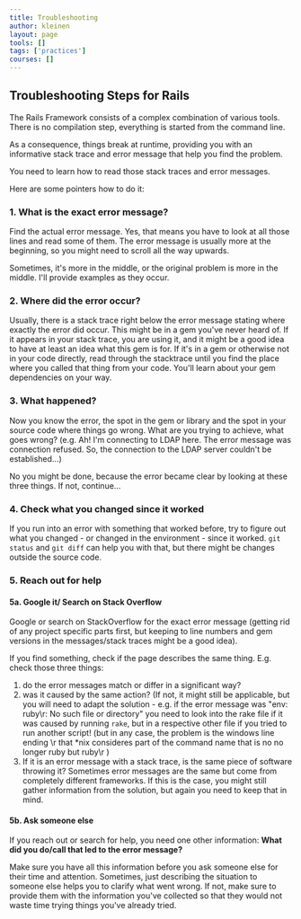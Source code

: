 ```yaml
---
title: Troubleshooting
author: kleinen
layout: page
tools: []
tags: ['practices']
courses: []
---
```

## Troubleshooting Steps for Rails

The Rails Framework consists of a complex combination of various tools.
There is no compilation step, everything is started from the command line.

As a consequence, things break at runtime, providing you with an informative
stack trace and error message that help you find the problem.

You need to learn how to read those stack traces and error messages.

Here are some pointers how to do it:

### 1. What is the exact error message?
Find the actual error message. Yes, that means you have to look at all those lines and read some of them. The error message is usually more at the beginning, so you might need to scroll all the way upwards.

Sometimes, it's more in the middle, or the original problem is more in the middle.
I'll provide examples as they occur.

### 2. Where did the error occur?
Usually, there is a stack trace right below the error message stating where exactly the error did occur. This might be in a gem you've never heard of. If it appears in your stack trace, you are using it, and it might be a good idea to have at least an idea what this gem is for. If it's in a gem or otherwise not in your code directly, read through the stacktrace until you find the place where you called that thing from your code. You'll learn about your gem dependencies on your way.

### 3. What happened?

Now you know the error, the spot in the gem or library and the spot in your source code where things go wrong. What are you trying to achieve, what goes
wrong? (e.g. Ah! I'm connecting to LDAP here. The error message was connection refused. So, the connection to the LDAP server couldn't be established...)

No you might be done, because the error became clear by looking at these three
things. If not, continue...

### 4. Check what you changed since it worked

If you run into an error with something that worked before, try to figure out what you changed - or changed in the environment - since it worked.
`git status` and `git diff` can help you with that, but there might be changes outside the source code.

### 5. Reach out for help

#### 5a. Google it/ Search on Stack Overflow

Google or search on StackOverflow for the exact error message (getting rid of any project specific parts first, but keeping to line numbers and gem versions in the messages/stack traces might be a good idea).

If you find something, check if the page describes the same thing. E.g. check those three things:

1. do the error messages match or differ in a significant way?
2. was it caused by the same action? (If not, it might still be applicable, but you will need to adapt the solution - e.g. if the error message was "env: ruby\\r: No such file or directory" you need to look into the rake file if it was caused by running `rake`, but in a respective other file if you tried to run another script! (but in any case, the problem is the windows line ending \\r that \*nix consideres part of the command name that is no no longer ruby but ruby\\r )
3. If it is an error message with a stack trace, is the same piece of software throwing it? Sometimes error messages are the same but come from completely different frameworks. If this is the case, you might still gather information from the solution, but again you need to keep that in mind.

#### 5b. Ask someone else

If you reach out or search for help, you need one other information:
__What did you do/call that led to the error message?__

Make sure you have all this information before you ask someone else for their time and attention. Sometimes, just describing the situation to someone else helps you to clarify what went wrong. If not, make sure to provide them with the
information you've collected so that they would not waste time trying things you've already tried.
